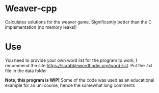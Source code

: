 # Weaver-cpp
Calculates solutions for the weaver game. Significantly better than the C implementation (no memory leaks!)
# Use
You need to provide your own word list for the program to work, I recommend the site https://scrabblewordfinder.org/word-list.
Put the .txt file in the data folder

**Note, this program is WIP!**
Some of the code was used as an educational example for an uni course, hence the somewhat long comments
